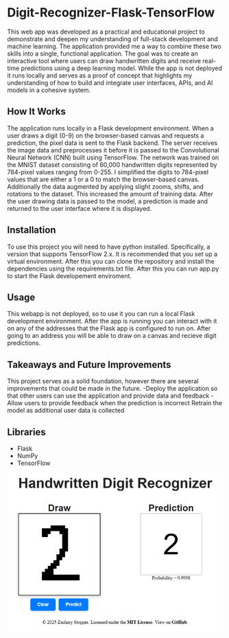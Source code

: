 # Digit-Recognizer-Flask-TensorFlow

This web app was developed as a practical and educational project to demonstrate and deepen my understanding of full-stack development and machine learning. The application provided me a way to combine these two skills into a single, functional application. The goal was to create an interactive tool where users can draw handwritten digits and receive real-time predictions using a deep learning model. While the app is not deployed it runs locally and serves as a proof of concept that highlights my understanding of how to build and integrate user interfaces, APIs, and AI models in a cohesive system.

## How It Works

The application runs locally in a Flask development environment. When a user draws a digit (0-9) on the browser-based canvas and requests a prediction, the pixel data is sent to the Flask backend. The server receives the image data and preprocesses it before it is passed to the Convolutional Neural Network (CNN) built using TensorFlow. The network was trained on the MNIST dataset consisting of 60,000 handwritten digits represented by 784-pixel values ranging from 0-255. I simplified the digits to 784-pixel values that are either a 1 or a 0 to match the browser-based canvas. Additionally the data augmented by applying slight zooms, shifts, and rotations to the dataset. This increased the amount of training data. After the user drawing data is passed to the model, a prediction is made and returned to the user interface where it is displayed.


## Installation
To use this project you will need to have python installed. Specifically, a version that supports TensorFlow 2.x. It is recommended that you set up a virtual environment. After this you can clone the repository and install the dependencies using the requirements.txt file. After this you can run app.py to start the Flask developement enviroment. 


## Usage
This webapp is not deployed, so to use it you can run a local Flask development environment. After the app is running you can interact with it on any of the addresses that the Flask app is configured to run on. After going to an address you will be able to draw on a canvas and recieve digit predictions. 


## Takeaways and Future Improvements

This project serves as a solid foundation, however there are several improvements that could be made in the future.
-Deploy the application so that other users can use the application and provide data and feedback
-Allow users to provide feedback when the prediction is incorrect
Retrain the model as additional user data is collected



## Libraries
- Flask
- NumPy
- TensorFlow

![Web App](app.png)
